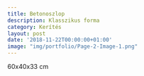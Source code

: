 ```yaml
---
title: Betonoszlop
description: Klasszikus forma
category: Kerítés
layout: post
date: '2018-11-22T00:00:00+01:00'
image: "img/portfolio/Page-2-Image-1.png"
---
```

60x40x33 cm
